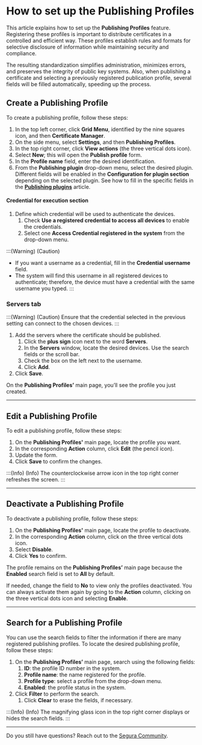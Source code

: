 # How to set up the Publishing Profiles

This article explains how to set up the **Publishing Profiles** feature. Registering these profiles is important to distribute certificates in a controlled and efficient way. These profiles establish rules and formats for selective disclosure of information while maintaining security and compliance. 

The resulting standardization simplifies administration, minimizes errors, and preserves the integrity of public key systems. Also, when publishing a certificate and selecting a previously registered publication profile, several fields will be filled automatically, speeding up the process.

## Create a Publishing Profile
To create a publishing profile, follow these steps:

1. In the top left corner, click **Grid Menu**, identified by the nine squares icon, and then **Certificate Manager**.
2. On the side menu, select **Settings**, and then **Publishing Profiles**.
3. In the top right corner, click **View actions** (the three vertical dots icon).
4. Select **New**; this will open the **Publish profile** form.
5. In the **Profile name** field, enter the desired identification.
6. From the **Publishing plugin** drop-down menu, select the desired plugin. Different fields will be enabled in the **Configuration for plugin section** depending on the selected plugin. See how to fill in the specific fields in the [**Publishing plugins**](/v4/docs/publishing-plugins) article.

#### Credential for execution section

1. Define which credential will be used to authenticate the devices.
    1. Check **Use a registered credential to access all devices** to enable the credentials.
    2. Select one **Access Credential registered in the system** from the drop-down menu.

:::(Warning) (Caution)
* If you want a username as a credential, fill in the **Credential username** field. 
* The system will find this username in all registered devices to authenticate; therefore, the device must have a credential with the same username you typed.
:::

### Servers tab
:::(Warning) (Caution)
Ensure that the credential selected in the previous setting can connect to the chosen devices.
:::

1. Add the servers where the certificate should be published.
    1. Click the **plus sign** icon next to the word **Servers**.
    2. In the **Servers** window, locate the desired devices. Use the search fields or the scroll bar.
    3. Check the box on the left next to the username.
    4. Click **Add**.
2. Click **Save**.

On the **Publishing Profiles’** main page, you’ll see the profile you just created.

* * *
## Edit a Publishing Profile
To edit a publishing profile, follow these steps:

1. On the **Publishing Profiles'** main page, locate the profile you want. 
2. In the corresponding **Action** column, click **Edit** (the pencil icon).
3. Update the form.
4. Click **Save** to confirm the changes.

:::(Info) (Info)
The counterclockwise arrow icon in the top right corner refreshes the screen.
:::

* * *

## Deactivate a Publishing Profile
To deactivate a publishing profile, follow these steps:

1. On the **Publishing Profiles'** main page, locate the profile to deactivate. 
2. In the corresponding **Action** column, click on the three vertical dots icon.
3. Select **Disable**.
4. Click **Yes** to confirm.

The profile remains on the **Publishing Profiles’** main page because the **Enabled** search field is set to **All** by default. 

If needed, change the field to **No** to view only the profiles deactivated. You can always activate them again by going to the **Action** column, clicking on the three vertical dots icon and selecting **Enable**.

* * *
## Search for a Publishing Profile
You can use the search fields to filter the information if there are many registered publishing profiles.
To locate the desired publishing profile, follow these steps:

1. On the **Publishing Profiles’** main page, search using the following fields:
    1. **ID**: the profile ID number in the system.
    2. **Profile name**: the name registered for the profile.
    3. **Profile type**: select a profile from the drop-down menu.
    4. **Enabled**:  the profile status in the system.
 1. Click **Filter** to perform the search.
     1. Click **Clear** to erase the fields, if necessary.

:::(Info) (Info)
The magnifying glass icon in the top right corner displays or hides the search fields.
:::

***
Do you still have questions? Reach out to the [Segura Community](https://community.Segura.io/).